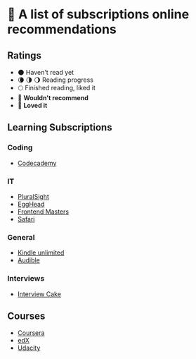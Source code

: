 # :school: A list of subscriptions online recommendations

## Ratings

- 🌑 Haven't read yet
- 🌘 🌗 🌖 Reading progress
- 🌕 Finished reading, liked it
- 🌝 **Wouldn't recommend**
- 🌟 **Loved it**

## Learning Subscriptions

### Coding

- [Codecademy](https://www.codecademy.com/)

### IT

- [PluralSight](https://www.pluralsight.com/)
- [EggHead](https://egghead.io/)
- [Frontend Masters](https://frontendmasters.com/)
- [Safari](https://www.safaribooksonline.com/)

### General

- [Kindle unlimited](https://www.amazon.co.uk/kindle-dbs/hz/signup)
- [Audible](https://www.audible.co.uk/)

### Interviews

- [Interview Cake](https://www.interviewcake.com/)

## Courses

- [Coursera](coursera.org)
- [edX](https://www.edx.org)
- [Udacity](https://www.udacity.com)